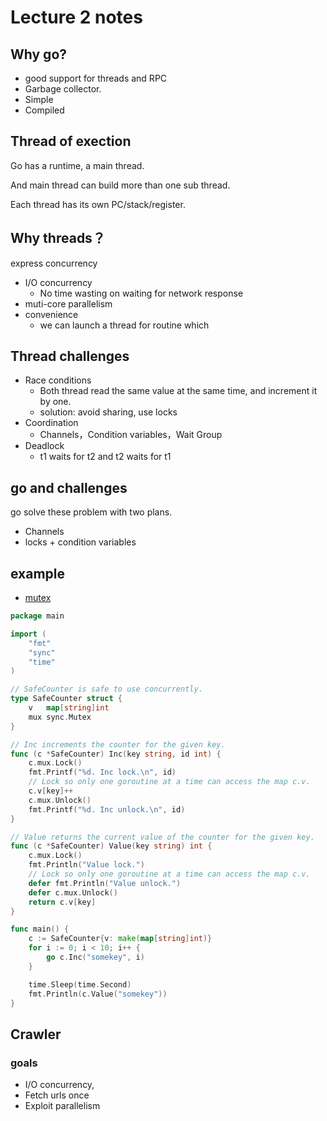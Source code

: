 # Lecture 2 notes

## Why go?

* good support for threads and RPC
* Garbage collector.
* Simple
* Compiled

## Thread of exection

Go has a runtime, a main thread.

And main thread can build more than one sub thread.

Each thread has its own PC/stack/register.

## Why threads？

express concurrency

* I/O concurrency
    * No time wasting on waiting for network response
* muti-core parallelism
* convenience
    * we can launch a thread for routine which 

## Thread challenges

- Race conditions 
    * Both thread read the same value at the same time, and increment it by one.
    * solution: avoid sharing, use locks
- Coordination
    * Channels，Condition variables，Wait Group
- Deadlock
    * t1 waits for t2 and t2 waits for t1

## go and challenges

go solve these problem with two plans.
* Channels
* locks + condition variables

## example 
* [mutex](https://cyent.github.io/golang/goroutine/sync_mutex/)

```go
package main

import (
    "fmt"
    "sync"
    "time"
)

// SafeCounter is safe to use concurrently.
type SafeCounter struct {
    v   map[string]int
    mux sync.Mutex
}

// Inc increments the counter for the given key.
func (c *SafeCounter) Inc(key string, id int) {
    c.mux.Lock()
    fmt.Printf("%d. Inc lock.\n", id)
    // Lock so only one goroutine at a time can access the map c.v.
    c.v[key]++
    c.mux.Unlock()
    fmt.Printf("%d. Inc unlock.\n", id)
}

// Value returns the current value of the counter for the given key.
func (c *SafeCounter) Value(key string) int {
    c.mux.Lock()
    fmt.Println("Value lock.")
    // Lock so only one goroutine at a time can access the map c.v.
    defer fmt.Println("Value unlock.")
    defer c.mux.Unlock()
    return c.v[key]
}

func main() {
    c := SafeCounter{v: make(map[string]int)}
    for i := 0; i < 10; i++ {
        go c.Inc("somekey", i)
    }

    time.Sleep(time.Second)
    fmt.Println(c.Value("somekey"))
}
```
## Crawler

### goals
* I/O concurrency,
* Fetch urls once
* Exploit parallelism


